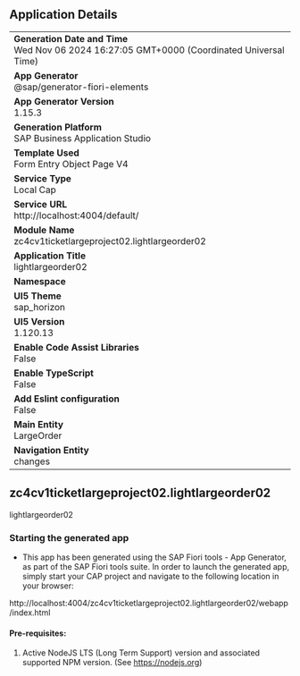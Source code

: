 ## Application Details
|               |
| ------------- |
|**Generation Date and Time**<br>Wed Nov 06 2024 16:27:05 GMT+0000 (Coordinated Universal Time)|
|**App Generator**<br>@sap/generator-fiori-elements|
|**App Generator Version**<br>1.15.3|
|**Generation Platform**<br>SAP Business Application Studio|
|**Template Used**<br>Form Entry Object Page V4|
|**Service Type**<br>Local Cap|
|**Service URL**<br>http://localhost:4004/default/|
|**Module Name**<br>zc4cv1ticketlargeproject02.lightlargeorder02|
|**Application Title**<br>lightlargeorder02|
|**Namespace**<br>|
|**UI5 Theme**<br>sap_horizon|
|**UI5 Version**<br>1.120.13|
|**Enable Code Assist Libraries**<br>False|
|**Enable TypeScript**<br>False|
|**Add Eslint configuration**<br>False|
|**Main Entity**<br>LargeOrder|
|**Navigation Entity**<br>changes|

## zc4cv1ticketlargeproject02.lightlargeorder02

lightlargeorder02

### Starting the generated app

-   This app has been generated using the SAP Fiori tools - App Generator, as part of the SAP Fiori tools suite.  In order to launch the generated app, simply start your CAP project and navigate to the following location in your browser:

http://localhost:4004/zc4cv1ticketlargeproject02.lightlargeorder02/webapp/index.html

#### Pre-requisites:

1. Active NodeJS LTS (Long Term Support) version and associated supported NPM version.  (See https://nodejs.org)


